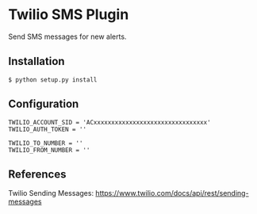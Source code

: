 Twilio SMS Plugin
=================

Send SMS messages for new alerts.

Installation
------------

    $ python setup.py install


Configuration
-------------

```
TWILIO_ACCOUNT_SID = 'ACxxxxxxxxxxxxxxxxxxxxxxxxxxxxxxxx'
TWILIO_AUTH_TOKEN = ''

TWILIO_TO_NUMBER = ''
TWILIO_FROM_NUMBER = ''
```

References
----------

Twilio Sending Messages: https://www.twilio.com/docs/api/rest/sending-messages
